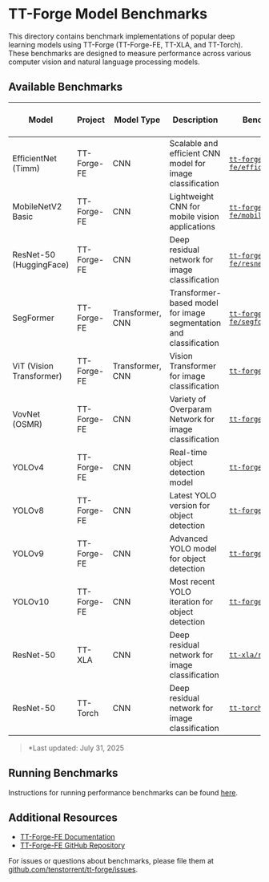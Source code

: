 # TT-Forge Model Benchmarks

This directory contains benchmark implementations of popular deep learning models using TT-Forge (TT-Forge-FE, TT-XLA, and TT-Torch). These benchmarks are designed to measure performance across various computer vision and natural language processing models.

## Available Benchmarks

| Model                    | Project        | Model Type     | Description                                                             | Benchmark Code                                         | Performance (FPS)* | Target Performance (FPS) |
|--------------------------|---------------|----------------|-------------------------------------------------------------------------|--------------------------------------------------------|--------------------|---------------------------|
| EfficientNet (Timm)      | TT-Forge-FE   | CNN            | Scalable and efficient CNN model for image classification               | [`tt-forge-fe/efficientnet_timm.py`](tt-forge-fe/efficientnet_timm.py)        | 40.94                |                        |
| MobileNetV2 Basic        | TT-Forge-FE   | CNN            | Lightweight CNN for mobile vision applications                          | [`tt-forge-fe/mobilenetv2_basic.py`](tt-forge-fe/mobilenetv2_basic.py)        | 168.55                | 71                       |
| ResNet-50 (HuggingFace)  | TT-Forge-FE   | CNN            | Deep residual network for image classification                          | [`tt-forge-fe/resnet_hf.py`](tt-forge-fe/resnet_hf.py)                        | 358.26                 | 470                       |
| SegFormer                | TT-Forge-FE   | Transformer, CNN    | Transformer-based model for image segmentation and classification       | [`tt-forge-fe/segformer.py`](tt-forge-fe/segformer.py)                        | 11.66                 | 40                       |
| ViT (Vision Transformer) | TT-Forge-FE   | Transformer, CNN    | Vision Transformer for image classification                             | [`tt-forge-fe/vit.py`](tt-forge-fe/vit.py)                                    | 23.58                 |                         |
| VovNet (OSMR)            | TT-Forge-FE   | CNN            | Variety of Overparam Network for image classification                   | [`tt-forge-fe/vovnet.py`](tt-forge-fe/vovnet.py)                              | 248                | 240                       |
| YOLOv4                   | TT-Forge-FE   | CNN            | Real-time object detection model                                        | [`tt-forge-fe/yolo_v4.py`](tt-forge-fe/yolo_v4.py)                            | 7.93                 | 48                       |
| YOLOv8                   | TT-Forge-FE   | CNN            | Latest YOLO version for object detection                                | [`tt-forge-fe/yolo_v8.py`](tt-forge-fe/yolo_v8.py)                            | 11.86                | 8.3                       |
| YOLOv9                   | TT-Forge-FE   | CNN            | Advanced YOLO model for object detection                                | [`tt-forge-fe/yolo_v9.py`](tt-forge-fe/yolo_v9.py)                            | 16.48                 | 31                       |
| YOLOv10                  | TT-Forge-FE   | CNN            | Most recent YOLO iteration for object detection                         | [`tt-forge-fe/yolo_v10.py`](tt-forge-fe/yolo_v10.py)                            | 5.1                | 20                       |
| ResNet-50                | TT-XLA        | CNN            | Deep residual network for image classification                   | [`tt-xla/resnet50.py`](tt-xla/resnet.py)                                    | 0.14                 |                         |
| ResNet-50                | TT-Torch      | CNN            | Deep residual network for image classification        | [`tt-torch/resnet18.py`](tt-torch/resnet.py)                                | 4.32                 |                         |

> *Last updated: July 31, 2025

## Running Benchmarks

Instructions for running performance benchmarks can be found [here](../../docs/src/getting_started.md).

## Additional Resources

- [TT-Forge-FE Documentation](https://docs.tenstorrent.com/tt-forge-fe/)
- [TT-Forge-FE GitHub Repository](https://github.com/tenstorrent/tt-forge-fe)

For issues or questions about benchmarks, please file them at [github.com/tenstorrent/tt-forge/issues](https://github.com/tenstorrent/tt-forge/issues).
